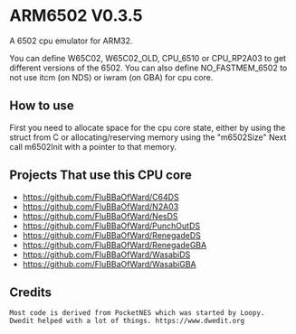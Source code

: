# ARM6502 V0.3.5

A 6502 cpu emulator for ARM32.

You can define W65C02, W65C02_OLD, CPU_6510 or CPU_RP2A03 to get different versions of the 6502.
You can also define NO_FASTMEM_6502 to not use itcm (on NDS) or iwram (on GBA) for cpu core.

## How to use

First you need to allocate space for the cpu core state, either by using the struct from C or allocating/reserving memory using the "m6502Size"
Next call m6502Init with a pointer to that memory.

## Projects That use this CPU core

* https://github.com/FluBBaOfWard/C64DS
* https://github.com/FluBBaOfWard/N2A03
* https://github.com/FluBBaOfWard/NesDS
* https://github.com/FluBBaOfWard/PunchOutDS
* https://github.com/FluBBaOfWard/RenegadeDS
* https://github.com/FluBBaOfWard/RenegadeGBA
* https://github.com/FluBBaOfWard/WasabiDS
* https://github.com/FluBBaOfWard/WasabiGBA

## Credits

```text
Most code is derived from PocketNES which was started by Loopy.
Dwedit helped with a lot of things. https://www.dwedit.org
```

